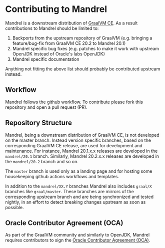 # Contributing to Mandrel

Mandrel is a downstream distribution of [GraalVM CE](www.github.com/oracle/graal).
As a result contributions to Mandrel should be limited to:

1. Backports from the upstream repository of GraalVM (e.g. bringing a feature/bug-fix from GraalVM CE 20.2 to Mandrel 20.1)
2. Mandrel specific bug fixes (e.g. patches to make it work with upstream OpenJDK instead of Oracle's labs OpenJDK)
3. Mandrel specific documentation

Anything not fitting the above list should probably be contributed upstream instead.

## Workflow

Mandrel follows the github workflow.
To contribute please fork this repository and open a pull request (PR).

## Repository Structure

Mandrel, being a downstream distribution of GraalVM CE, is not developed on the master branch.
Instead version specific branches, based on the corresponding GraalVM CE release, are used for development and maintenance.
For instance, Mandrel 20.1.x.x releases are developed in the `mandrel/20.1` branch.
Similarly, Mandrel 20.2.x.x releases are developed in the `mandrel/20.2` branch and so on.

The `master` branch is used only as a landing page and for hosting some housekeeping github actions workflows and templates.

In addition to the `mandrel/XX.Y` branches Mandrel also includes `graal/X` branches like `graal/master`.
These branches are mirrors of the corresponding upstream branch and are being synchronized and tested nightly, in an effort to detect breaking changes upstream as soon as possible. 

## Oracle Contributor Agreement (OCA)

As part of the GraalVM community and similarly to OpenJDK, Mandrel requires contributors to sign the [Oracle Contributor Agreement (OCA)](https://www.oracle.com/technical-resources/oracle-contributor-agreement.html).

